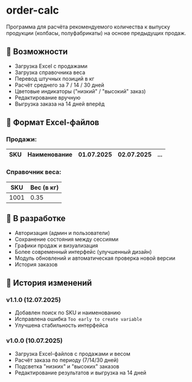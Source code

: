 # order-calc
Программа для расчёта рекомендуемого количества к выпуску продукции (колбасы, полуфабрикаты) на основе предыдущих продаж.

## 🔧 Возможности
- Загрузка Excel с продажами
- Загрузка справочника веса
- Перевод штучных позиций в кг
- Расчёт среднего за 7 / 14 / 30 дней
- Цветовые индикаторы ("низкий" / "высокий" заказ)
- Редактирование вручную
- Выгрузка заказа на 14 дней вперёд

## 📁 Формат Excel-файлов

### Продажи:
| SKU | Наименование | 01.07.2025 | 02.07.2025 | ... |
|-----|--------------|------------|------------|-----|

### Справочник веса:
| SKU | Вес (в кг) |
|-----|-------------|
| 1001 | 0.35 |

## 🚧 В разработке
- Авторизация (админ и пользователи)
- Сохранение состояния между сессиями
- Графики продаж и визуализация
- Более современный интерфейс (улучшенный дизайн)
- Модуль обновлений и автоматическая проверка новой версии
- История заказов

## 📝 История изменений

### v1.1.0 (12.07.2025)
- Добавлен поиск по SKU и наименованию
- Исправлена ошибка `Too early to create variable`
- Улучшена стабильность интерфейса

### v1.0.0 (10.07.2025)
- Загрузка Excel-файлов с продажами и весом
- Расчёт заказа по периоду (7/14/30 дней)
- Подсветка "низких" и "высоких" заказов
- Редактирование результатов и выгрузка на 14 дней
